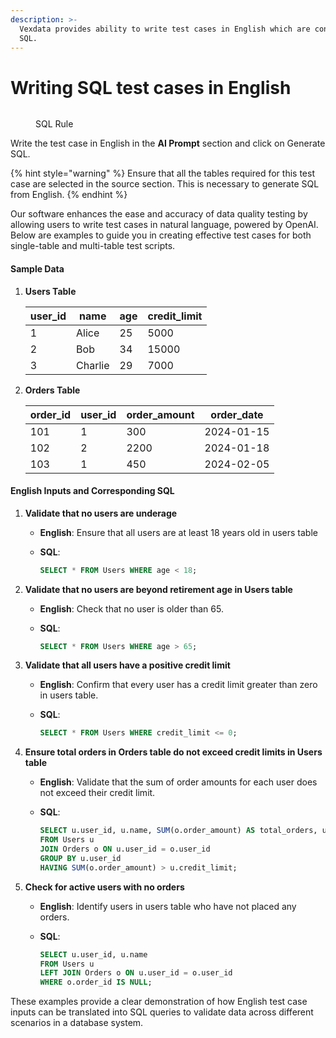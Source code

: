 ```yaml
---
description: >-
  Vexdata provides ability to write test cases in English which are converted to
  SQL.
---
```


# Writing SQL test cases in English

<figure><img src="../../../../.gitbook/assets/Screenshot 2024-05-08 at 3.52.21 PM.png" alt=""><figcaption><p>SQL Rule</p></figcaption></figure>

Write the test case in English in the **AI Prompt** section and click on Generate SQL.&#x20;



{% hint style="warning" %}
Ensure that all the tables required for this test case are selected in the source section. This is necessary to generate SQL from English.
{% endhint %}

Our software enhances the ease and accuracy of data quality testing by allowing users to write test cases in natural language, powered by OpenAI. Below are examples to guide you in creating effective test cases for both single-table and multi-table test scripts.

#### Sample Data

1.  **Users Table**

    | user\_id | name    | age | credit\_limit |
    | -------- | ------- | --- | ------------- |
    | 1        | Alice   | 25  | 5000          |
    | 2        | Bob     | 34  | 15000         |
    | 3        | Charlie | 29  | 7000          |
2.  **Orders Table**

    | order\_id | user\_id | order\_amount | order\_date |
    | --------- | -------- | ------------- | ----------- |
    | 101       | 1        | 300           | 2024-01-15  |
    | 102       | 2        | 2200          | 2024-01-18  |
    | 103       | 1        | 450           | 2024-02-05  |

#### English Inputs and Corresponding SQL

1. **Validate that no users are underage**
   * **English**: Ensure that all users are at least 18 years old in users table
   *   **SQL**:

       ```sql
       SELECT * FROM Users WHERE age < 18;
       ```
2. **Validate that no users are beyond retirement age in Users table**
   * **English**: Check that no user is older than 65.
   *   **SQL**:

       ```sql
       SELECT * FROM Users WHERE age > 65;
       ```
3. **Validate that all users have a positive credit limit**
   * **English**: Confirm that every user has a credit limit greater than zero in users table.
   *   **SQL**:

       ```sql
       SELECT * FROM Users WHERE credit_limit <= 0;
       ```
4. **Ensure total orders in Orders table do not exceed credit limits in Users table**
   * **English**: Validate that the sum of order amounts for each user does not exceed their credit limit.
   *   **SQL**:

       ```sql
       SELECT u.user_id, u.name, SUM(o.order_amount) AS total_orders, u.credit_limit
       FROM Users u
       JOIN Orders o ON u.user_id = o.user_id
       GROUP BY u.user_id
       HAVING SUM(o.order_amount) > u.credit_limit;
       ```
5. **Check for active users with no orders**
   * **English**: Identify users in users table who have not placed any orders.
   *   **SQL**:

       ```sql
       SELECT u.user_id, u.name
       FROM Users u
       LEFT JOIN Orders o ON u.user_id = o.user_id
       WHERE o.order_id IS NULL;
       ```

These examples provide a clear demonstration of how English test case inputs can be translated into SQL queries to validate data across different scenarios in a database system.
